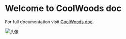 # Welcome to CoolWoods doc

For full documentation visit [CoolWoods doc](https://coolwoods.github.io/mkdocs/).

![头像](https://cdn.jsdelivr.net/gh/CoolWoods/images@main/202409051615971.png)